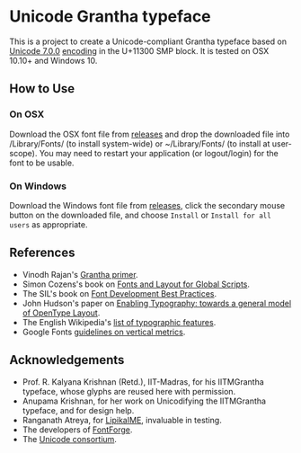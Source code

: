 # Unicode Grantha typeface

This is a project to create a Unicode-compliant Grantha typeface based on [Unicode 7.0.0](https://www.unicode.org/versions/Unicode7.0.0/) [encoding](http://std.dkuug.dk/JTC1/SC2/WG2/docs/n4135.pdf) in the U+11300 SMP block. It is tested on OSX 10.10+ and Windows 10.

## How to Use

### On OSX

Download the OSX font file from [releases](https://github.com/deepestblue/sampradaya/releases/) and drop the downloaded file into /Library/Fonts/ (to install system-wide) or ~/Library/Fonts/ (to install at user-scope). You may need to restart your application (or logout/login) for the font to be usable.

### On Windows

Download the Windows font file from [releases](https://github.com/deepestblue/sampradaya/releases/), click the secondary mouse button on the downloaded file, and choose `Install` or `Install for all users` as appropriate.

## References

* Vinodh Rajan's [Grantha primer](http://www.virtualvinodh.com/grantha-lipitva).
* Simon Cozens's book on [Fonts and Layout for Global Scripts](https://simoncozens.github.io/fonts-and-layout/).
* The SIL's book on [Font Development Best Practices](https://silnrsi.github.io/FDBP/en-US/OpenType.html).
* John Hudson's paper on [Enabling Typography: towards a general model of OpenType Layout](http://tiro.com/John/Enabling_Typography_(OTL).pdf).
* The English Wikipedia's [list of typographic features](https://en.wikipedia.org/wiki/List_of_typographic_features).
* Google Fonts [guidelines on vertical metrics](https://github.com/googlefonts/gf-docs/blob/master/VerticalMetrics/README.md).

## Acknowledgements

* Prof. R. Kalyana Krishnan (Retd.), IIT-Madras, for his IITMGrantha typeface, whose glyphs are reused here with permission.
* Anupama Krishnan, for her work on Unicodifying the IITMGrantha typeface, and for design help.
* Ranganath Atreya, for [LipikaIME](https://github.com/ratreya/Lipika_IME), invaluable in testing.
* The developers of [FontForge](http://fontforge.github.io/).
* The [Unicode consortium](http://unicode.org).
